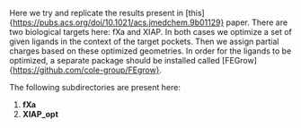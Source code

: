 Here we try and replicate the results present in [this]{https://pubs.acs.org/doi/10.1021/acs.jmedchem.9b01129} paper. 
There are two biological targets here: fXa and XIAP. In both cases we optimize a set of given ligands in the context
of the target pockets. Then we assign partial charges based on these optimized geometries. In order for the ligands to be optimized, a separate package should be installed called [FEGrow]{https://github.com/cole-group/FEgrow}.

The following subdirectories are present here:

1. **fXa**
2. **XIAP_opt**